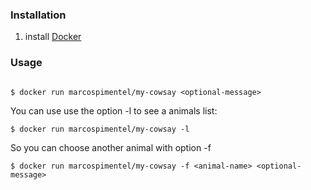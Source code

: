 
### Installation

1. install [Docker](https://docs.docker.com/get-docker/)


### Usage  

```

$ docker run marcospimentel/my-cowsay <optional-message>

```

You can use use the option -l to see a animals list: 
```
$ docker run marcospimentel/my-cowsay -l
```
So you can choose another animal with option -f
```
$ docker run marcospimentel/my-cowsay -f <animal-name> <optional-message>
```